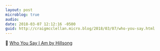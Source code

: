 ```yaml
---
layout: post
microblog: true
audio: 
date: 2018-03-07 12:12:16 -0500
guid: http://craigmcclellan.micro.blog/2018/03/07/who-you-say.html
---
```

🎵 [Who You Say I Am by Hillsong](https://itunes.apple.com/us/album/who-you-say-i-am-live/1351626128?i=1351626129&uo=4&app=music&at=1l3vwJx&ct=microblog)
